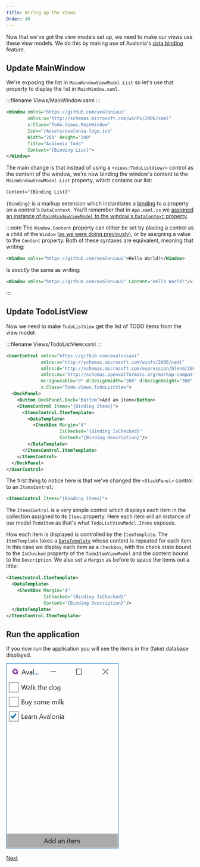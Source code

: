 ```yaml
---
Title: Wiring up the Views
Order: 40
---
```


Now that we've got the view models set up, we need to make our views use these view models. We
do this by making use of Avalonia's [data binding](/docs/binding) feature.

## Update MainWindow

We're exposing the list in `MainWindowViewModel.List` so let's use that property to display the
list in `MainWindow.xaml`.

:::filename
Views/MainWindow.xaml
:::
```xml
<Window xmlns="https://github.com/avaloniaui"
        xmlns:x="http://schemas.microsoft.com/winfx/2006/xaml"
        x:Class="Todo.Views.MainWindow"
        Icon="/Assets/avalonia-logo.ico"
        Width="200" Height="300"
        Title="Avalonia Todo"
        Content="{Binding List}">
</Window>
```

The main change is that instead of using a `<views:TodoListView/>` control as the content of the
window, we're now binding the window's content to the `MainWindowViewModel.List` property, which
contains our list:

```xml
Content="{Binding List}"
```

`{Binding}` is a markup extension which instantiates a [binding](/docs/binding/bindings) to a 
property on a control's `DataContext`. You'll remember that in `App.xaml.cs` we [assigned an
instance of `MainWindowViewModel` to the window's `DataContext` property](/docs/tutorial/creating-model-viewmodel#create-an-instance-of-todolistviewmodel).

:::note
The `Window.Content` property can either be set by placing a control as a child of the `Window`
([as we were doing previously](/docs/tutorial/creating-a-view#display-the-view-in-the-window)),
or by assigning a value to the `Content` property. Both of these syntaxes are equivalent, meaning
that writing:

```xml
<Window xmlns="https://github.com/avaloniaui">Hello World!</Window>
```

Is _exactly_ the same as writing:

```xml
<Window xmlns="https://github.com/avaloniaui" Content="Hello World!"/>
```
:::

## Update TodoListView

Now we need to make `TodoListView` get the list of TODO items from the view model:

:::filename
Views/TodoListView.xaml
:::
```xml
<UserControl xmlns="https://github.com/avaloniaui"
             xmlns:x="http://schemas.microsoft.com/winfx/2006/xaml"
             xmlns:d="http://schemas.microsoft.com/expression/blend/2008"
             xmlns:mc="http://schemas.openxmlformats.org/markup-compatibility/2006"
             mc:Ignorable="d" d:DesignWidth="200" d:DesignHeight="300"
             x:Class="Todo.Views.TodoListView">
  <DockPanel>
    <Button DockPanel.Dock="Bottom">Add an item</Button>
    <ItemsControl Items="{Binding Items}">
      <ItemsControl.ItemTemplate>
        <DataTemplate>
          <CheckBox Margin="4"
                    IsChecked="{Binding IsChecked}"
                    Content="{Binding Description}"/>
        </DataTemplate>
      </ItemsControl.ItemTemplate>
    </ItemsControl>
  </DockPanel>
</UserControl>
```

The first thing to notice here is that we've changed the `<StackPanel>` control to an `ItemsControl`:

```xml
<ItemsControl Items="{Binding Items}">
```

The `ItemsControl` is a very simple control which displays each item in the collection assigned to
its `Items` property. Here each item will an instance of our model `TodoItem` as that's what
`TodoListViewModel.Items` exposes.

How each item is displayed is controlled by the `ItemTemplate`. The `ItemTemplate` takes a
[`DataTemplate`](/docs/templates/datatemplate) whose content is repeated for each item. In this
case we display each item as a `CheckBox`, with the check state bound to the `IsChecked` property
of the `TodoItemViewModel` and the content bound to the `Description`. We also set a `Margin` as
before to space the items out a little:

```xml
<ItemsControl.ItemTemplate>
  <DataTemplate>
    <CheckBox Margin="4"
              IsChecked="{Binding IsChecked}"
              Content="{Binding Description}"/>
  </DataTemplate>
</ItemsControl.ItemTemplate>
```

## Run the application

If you now run the application you will see the items in the (fake) database displayed.

![The running application](images/wiring-up-views-run.png)

<a class="btn btn-primary" role="button" href="locating-views">
    Next
</a>
